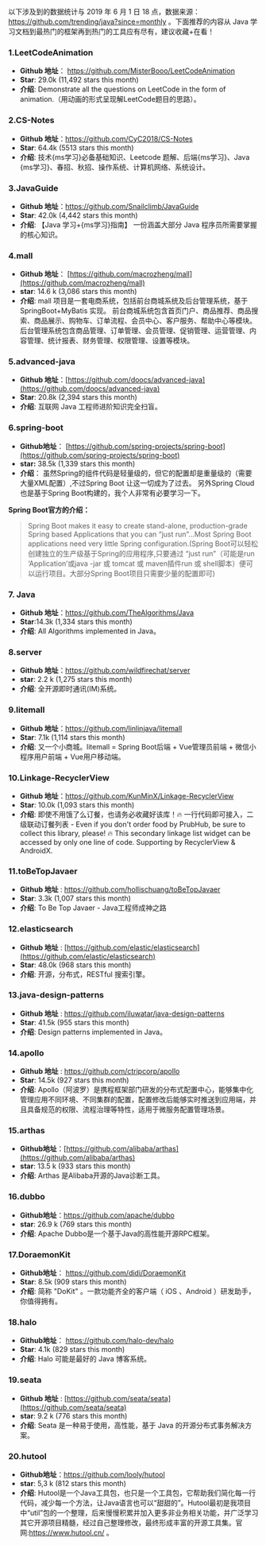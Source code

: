 以下涉及到的数据统计与 2019 年 6 月 1 日 18 点，数据来源：<https://github.com/trending/java?since=monthly> 。下面推荐的内容从 Java 学习文档到最热门的框架再到热门的工具应有尽有，建议收藏+在看！

### 1.LeetCodeAnimation

- **Github 地址**： <https://github.com/MisterBooo/LeetCodeAnimation>
- **Star**:  29.0k (11,492 stars this month)
- **介绍**: Demonstrate all the questions on LeetCode in the form of animation.（用动画的形式呈现解LeetCode题目的思路）。

### 2.CS-Notes

- **Github 地址**：<https://github.com/CyC2018/CS-Notes>
- **Star**:  64.4k (5513 stars this month)
- **介绍**: 技术{ms学习}必备基础知识、Leetcode 题解、后端{ms学习}、Java {ms学习}、春招、秋招、操作系统、计算机网络、系统设计。

### 3.JavaGuide

- **Github 地址**：<https://github.com/Snailclimb/JavaGuide>
- **Star**:  42.0k (4,442 stars this month)
- **介绍**: 【Java 学习+{ms学习}指南】 一份涵盖大部分 Java 程序员所需要掌握的核心知识。

### 4.mall

- **Github 地址**： [https://github.com/macrozheng/mall](https://github.com/macrozheng/mall)
- **star**: 14.6 k (3,086 stars this month)
- **介绍**: mall 项目是一套电商系统，包括前台商城系统及后台管理系统，基于 SpringBoot+MyBatis 实现。 前台商城系统包含首页门户、商品推荐、商品搜索、商品展示、购物车、订单流程、会员中心、客户服务、帮助中心等模块。 后台管理系统包含商品管理、订单管理、会员管理、促销管理、运营管理、内容管理、统计报表、财务管理、权限管理、设置等模块。

### 5.advanced-java

- **Github 地址**：[https://github.com/doocs/advanced-java](https://github.com/doocs/advanced-java)
- **Star**: 20.8k (2,394 stars this month)
- **介绍**: 互联网 Java 工程师进阶知识完全扫盲。

### 6.spring-boot

- **Github地址**： [https://github.com/spring-projects/spring-boot](https://github.com/spring-projects/spring-boot)
- **star:** 38.5k (1,339 stars this month)
- **介绍**： 虽然Spring的组件代码是轻量级的，但它的配置却是重量级的（需要大量XML配置）,不过Spring Boot 让这一切成为了过去。 另外Spring Cloud也是基于Spring Boot构建的，我个人非常有必要学习一下。

**Spring Boot官方的介绍：**

> Spring Boot makes it easy to create stand-alone, production-grade Spring based Applications that you can “just run”…Most Spring Boot applications need very little Spring configuration.(Spring Boot可以轻松创建独立的生产级基于Spring的应用程序,只要通过 “just run”（可能是run ‘Application’或java -jar 或 tomcat 或 maven插件run 或 shell脚本）便可以运行项目。大部分Spring Boot项目只需要少量的配置即可)

### 7. Java

- **Github 地址**：<https://github.com/TheAlgorithms/Java>
- **Star**:14.3k (1,334 stars this month)
- **介绍**: All Algorithms implemented in Java。

### 8.server

- **Github 地址**：<https://github.com/wildfirechat/server>
- **star**: 2.2 k (1,275 stars this month)
- **介绍**:  全开源即时通讯(IM)系统。

### 9.litemall

- **Github 地址**：<https://github.com/linlinjava/litemall>
- **Star**: 7.1k (1,114 stars this month)
- **介绍**: 又一个小商城。litemall = Spring Boot后端 + Vue管理员前端 + 微信小程序用户前端 + Vue用户移动端。

### 10.Linkage-RecyclerView

- **Github 地址**：<https://github.com/KunMinX/Linkage-RecyclerView>
- **Star**: 10.0k (1,093 stars this month)
- **介绍**: 即使不用饿了么订餐，也请务必收藏好该库！🔥 一行代码即可接入，二级联动订餐列表 - Even if you don't order food by PrubHub, be sure to collect this library, please! 🔥 This secondary linkage list widget can be accessed by only one line of code. Supporting by RecyclerView & AndroidX.

### 11.toBeTopJavaer

- **Github 地址**  : <https://github.com/hollischuang/toBeTopJavaer>
- **Star**: 3.3k (1,007 stars this month)
- **介绍**: To Be Top Javaer - Java工程师成神之路

### 12.elasticsearch

- **Github 地址**  : [https://github.com/elastic/elasticsearch](https://github.com/elastic/elasticsearch)
- **Star**: 48.0k (968 stars this month)
- **介绍**: 开源，分布式，RESTful 搜索引擎。

### 13.java-design-patterns

- **Github 地址**  : <https://github.com/iluwatar/java-design-patterns>
- **Star**: 41.5k (955 stars this month)
- **介绍**: Design patterns implemented in Java。

### 14.apollo

- **Github 地址**  : <https://github.com/ctripcorp/apollo>
- **Star**: 14.5k (927 stars this month)
- **介绍**: Apollo（阿波罗）是携程框架部门研发的分布式配置中心，能够集中化管理应用不同环境、不同集群的配置，配置修改后能够实时推送到应用端，并且具备规范的权限、流程治理等特性，适用于微服务配置管理场景。

### 15.arthas

- **Github地址**：[https://github.com/alibaba/arthas](https://github.com/alibaba/arthas)
- **star**: 13.5 k (933 stars this month)
- **介绍**: Arthas 是Alibaba开源的Java诊断工具。

### 16.dubbo

- **Github地址**：<https://github.com/apache/dubbo>
- **star**: 26.9 k (769 stars this month)
- **介绍**: Apache Dubbo是一个基于Java的高性能开源RPC框架。

### 17.DoraemonKit

- **Github地址**： <https://github.com/didi/DoraemonKit>
- **Star**: 8.5k (909 stars this month)
- **介绍**: 简称 "DoKit" 。一款功能齐全的客户端（ iOS 、Android ）研发助手，你值得拥有。

### 18.halo

- **Github地址**： <https://github.com/halo-dev/halo>
- **Star**: 4.1k (829 stars this month)
- **介绍**: Halo 可能是最好的 Java 博客系统。

###  19.seata

- **Github 地址** : [https://github.com/seata/seata](https://github.com/seata/seata)
- **star**: 9.2 k (776 stars this month)
- **介绍**:  Seata 是一种易于使用，高性能，基于 Java 的开源分布式事务解决方案。

### 20.hutool

- **Github地址**：<https://github.com/looly/hutool>
- **star**: 5,3 k (812 stars this month)
- **介绍**: Hutool是一个Java工具包，也只是一个工具包，它帮助我们简化每一行代码，减少每一个方法，让Java语言也可以“甜甜的”。Hutool最初是我项目中“util”包的一个整理，后来慢慢积累并加入更多非业务相关功能，并广泛学习其它开源项目精髓，经过自己整理修改，最终形成丰富的开源工具集。官网:<https://www.hutool.cn/> 。